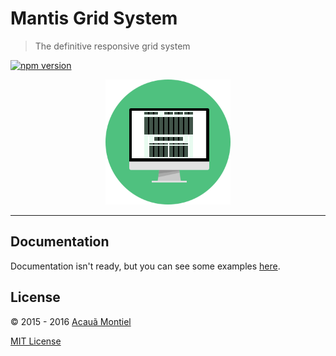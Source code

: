 Mantis Grid System
==================

> The definitive responsive grid system

[![npm version](https://badge.fury.io/js/mantis-grid.svg)](http://badge.fury.io/js/mantis-grid)

<p align="center">
  <img title="Mantis Grid System" src="mantis-grid.png" width="200" />
</p>

---

Documentation
-------------

Documentation isn't ready, but you can see some examples [here](http://mantis-stack.github.io/mantis-grid/).


License
-------

© 2015 - 2016 [Acauã Montiel](http://acauamontiel.com.br)

[MIT License](http://acaua.mit-license.org/)
